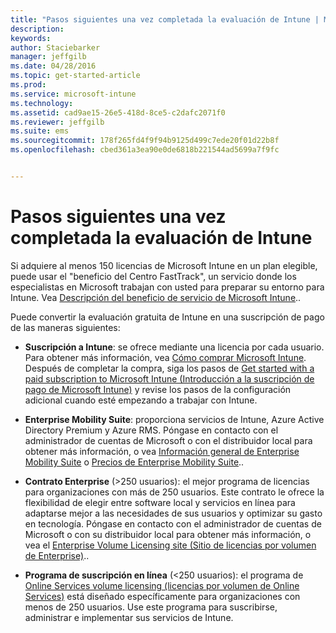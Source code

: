 ```yaml
---
title: "Pasos siguientes una vez completada la evaluación de Intune | Microsoft Intune"
description: 
keywords: 
author: Staciebarker
manager: jeffgilb
ms.date: 04/28/2016
ms.topic: get-started-article
ms.prod: 
ms.service: microsoft-intune
ms.technology: 
ms.assetid: cad9ae15-26e5-418d-8ce5-c2dafc2071f0
ms.reviewer: jeffgilb
ms.suite: ems
ms.sourcegitcommit: 178f265fd4f9f94b9125d499c7ede20f01d22b8f
ms.openlocfilehash: cbed361a3ea90e0de6818b221544ad5699a7f9fc


---
```


# Pasos siguientes una vez completada la evaluación de Intune
Si adquiere al menos 150 licencias de Microsoft Intune en un plan elegible, puede usar el "beneficio del Centro FastTrack", un servicio donde los especialistas en Microsoft trabajan con usted para preparar su entorno para Intune. Vea [Descripción del beneficio de servicio de Microsoft Intune](https://technet.microsoft.com/library/mt228265.aspx)..

Puede convertir la evaluación gratuita de Intune en una suscripción de pago de las maneras siguientes:

-   **Suscripción a Intune**: se ofrece mediante una licencia por cada usuario. Para obtener más información, vea [Cómo comprar Microsoft Intune](http://www.microsoft.com/en-us/server-cloud/products/microsoft-intune/Purchasing.aspx). Después de completar la compra, siga los pasos de [Get started with a paid subscription to Microsoft Intune (Introducción a la suscripción de pago de Microsoft Intune)](/intune/get-started/start-with-a-paid-subscription-to-microsoft-intune) y revise los pasos de la configuración adicional cuando esté empezando a trabajar con Intune.

-   **Enterprise Mobility Suite**: proporciona servicios de Intune, Azure Active Directory Premium y Azure RMS. Póngase en contacto con el administrador de cuentas de Microsoft o con el distribuidor local para obtener más información, o vea [Información general de Enterprise Mobility Suite](https://www.microsoft.com/en-us/server-cloud/enterprise-mobility/overview.aspx) o [Precios de Enterprise Mobility Suite](http://www.microsoft.com/en-us/server-cloud/products/enterprise-mobility-suite/Purchasing.aspx)..

-   **Contrato Enterprise** (&gt;250 usuarios): el mejor programa de licencias para organizaciones con más de 250 usuarios. Este contrato le ofrece la flexibilidad de elegir entre software local y servicios en línea para adaptarse mejor a las necesidades de sus usuarios y optimizar su gasto en tecnología. Póngase en contacto con el administrador de cuentas de Microsoft o con su distribuidor local para obtener más información, o vea el [Enterprise Volume Licensing site (Sitio de licencias por volumen de Enterprise)](http://www.microsoft.com/licensing/licensing-options/enterprise.aspx)..

-   **Programa de suscripción en línea** (&lt;250 usuarios): el programa de [Online Services volume licensing (licencias por volumen de Online Services)](http://www.microsoft.com/licensing/online-services/default.aspx) está diseñado específicamente para organizaciones con menos de 250 usuarios. Use este programa para suscribirse, administrar e implementar sus servicios de Intune.



<!--HONumber=May16_HO1-->


